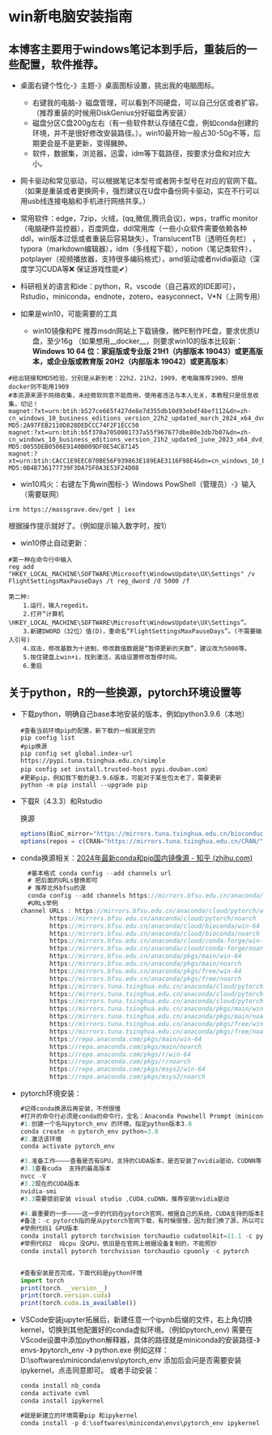 # win新电脑安装指南
## 本博客主要用于windows笔记本到手后，重装后的一些配置，软件推荐。
- 桌面右键个性化-》主题-》桌面图标设置，挑出我的电脑图标。
  - 右键我的电脑-》磁盘管理，可以看到不同硬盘，可以自己分区或者扩容。（推荐重装的时候用DiskGenius分好磁盘再安装）
  - 磁盘分区C盘200g左右（有一些软件默认存储在C盘，例如conda创建的环境，并不是很好修改安装路径。）。win10最开始一般占30-50g不等，后期更会是不是更新，变得臃肿。
  - 软件，数据集，浏览器，迅雷，idm等下载路径，按要求分盘和对应大小。

- 网卡驱动和常见驱动，可以根据笔记本型号或者网卡型号在对应的官网下载。（如果是重装或者更换网卡，强烈建议在U盘中备份网卡驱动，实在不行可以用usb线连接电脑和手机进行网络共享。）

- 常用软件：edge，7zip，火绒，(qq,微信,腾讯会议)，wps，traffic monitor（电脑硬件监控器），百度网盘，ddl常用库（一些小众软件需要依赖各种ddl，win版本过低或者重装后容易缺失），TranslucentTB（透明任务栏） ，typora（markdown编辑器），idm（多线程下载），notion（笔记类软件），potplayer（视频播放器，支持很多编码格式），amd驱动或者nvidia驱动（深度学习CUDA等❌ 保证游戏性能✔）
- 科研相关的语言和ide：python，R，vscode（自己喜欢的IDE即可），Rstudio，miniconda，endnote，zotero，easyconnect，V*N（上网专用）
- 如果是win10，可能需要的工具
  - win10镜像和PE
  推荐msdn网站上下载镜像，微PE制作PE盘，要求优质U盘，至少16g
  （如果想用__docker__，则要求win10的版本比较新：
    __Windows 10 64 位：家庭版或专业版 21H1（内部版本 19043）或更高版本，或企业版或教育版 20H2（内部版本 19042）或更高版本__）
    
```
#给出链接和MD5检验，分别是从新到老：22h2，21h2，1909，老电脑推荐1909，想用docker则不能用1909
#本资源来源于网络收集，未经微软同意不能商用，使用者违法与本人无关，本教程只是信息收集，切记！
magnet:?xt=urn:btih:b527ce665f427de8e7d355db10d93ebdf4bef112&dn=zh-cn_windows_10_business_editions_version_22h2_updated_march_2024_x64_dvd_44fea41d.iso&xl=6583932928
MD5:2A97FEB2110D828DEDCCC74F2F1ECC50
magnet:?xt=urn:btih:b5f370a7050081737a55f967677dbe80e3db7b07&dn=zh-cn_windows_10_business_editions_version_21h2_updated_june_2023_x64_dvd_74594186.iso&xl=5992781824
MD5:0055DEB0506E9140B009DF0E54C87145
magnet:?xt=urn:btih:CACC1E9EEC070BE56F939863E189EAE3116F98E4&dn=cn_windows_10_business_editions_version_1909_updated_april_2020_x64_dvd_5d3fcf2e.iso&xl=5420953600
MD5:0B4B736177739F3DA75F0A3E53F24D08
```
  - win10鸡火：右键左下角win图标-》Windows PowShell（管理员）-》输入（需要联网）
  ```
  irm https://massgrave.dev/get | iex
  ``` 
  根据操作提示就好了。（例如提示输入数字时，按1）
  - win10停止自动更新：
  
  ```
  #第一种在命令行中输入
  reg add "HKEY_LOCAL_MACHINE\SOFTWARE\Microsoft\WindowsUpdate\UX\Settings" /v FlightSettingsMaxPauseDays /t reg_dword /d 5000 /f
  ```
    第二种:
        1.运行，输入regedit。
        2.打开“计算机\HKEY_LOCAL_MACHINE\SOFTWARE\Microsoft\WindowsUpdate\UX\Settings”。
        3.新建DWORD（32位）值(D)，重命名“FlightSettingsMaxPauseDays”。(不需要输入引号)
        4.双击，修改基数为十进制，修改数值数据是“暂停更新的天数”，建议改为5000等。
        5.按住键盘上win+i，找到激活，高级设置修改暂停时间。
        6.重启
## 关于python，R的一些换源，pytorch环境设置等
- 下载python，明确自己base本地安装的版本，例如python3.9.6（本地）
    ```
    #查看当前环境pip的配置，新下载的一般就是空的
    pip config list
    #pip换源
    pip config set global.index-url https://pypi.tuna.tsinghua.edu.cn/simple
    pip config set install.trusted-host pypi.douban.com）
    #更新pip，例如我下载的是3.9.6版本，可能对于某些包太老了，需要更新
    python -m pip install --upgrade pip
    ```
    
- 下载R（4.3.3）和Rstudio
    
   换源
    
    ```jsx
    options(BioC_mirror="https://mirrors.tuna.tsinghua.edu.cn/bioconductor")
    options(repos = c(CRAN="https://mirrors.tuna.tsinghua.edu.cn/CRAN/"))
    ```
    
- conda换源相关：[2024年最新conda和pip国内镜像源 - 知乎 (zhihu.com)](https://zhuanlan.zhihu.com/p/628870519)
    
    ```jsx
      #基本格式 conda config --add channels url
      # 把后面的URLs替换即可
      # 推荐北外bfsu的源
      conda config --add channels https://mirrors.bfsu.edu.cn/anaconda/cloud/pytorch/
      #URLs举例
    channel URLs : https://mirrors.bfsu.edu.cn/anaconda/cloud/pytorch/win-64
            https://mirrors.bfsu.edu.cn/anaconda/cloud/pytorch/noarch
            https://mirrors.bfsu.edu.cn/anaconda/cloud/bioconda/win-64
            https://mirrors.bfsu.edu.cn/anaconda/cloud/bioconda/noarch
            https://mirrors.bfsu.edu.cn/anaconda/cloud/conda-forge/win-64
            https://mirrors.bfsu.edu.cn/anaconda/cloud/conda-forge/noarch
            https://mirrors.bfsu.edu.cn/anaconda/pkgs/main/win-64
            https://mirrors.bfsu.edu.cn/anaconda/pkgs/main/noarch
            https://mirrors.bfsu.edu.cn/anaconda/pkgs/free/win-64
            https://mirrors.bfsu.edu.cn/anaconda/pkgs/free/noarch
            https://mirrors.tuna.tsinghua.edu.cn/anaconda/cloud/pytorch/linux-64
            https://mirrors.tuna.tsinghua.edu.cn/anaconda/cloud/pytorch/noarch
            https://mirrors.tuna.tsinghua.edu.cn/anaconda/cloud/pytorch/win-64
            https://mirrors.tuna.tsinghua.edu.cn/anaconda/pkgs/main/win-64
            https://mirrors.tuna.tsinghua.edu.cn/anaconda/pkgs/main/noarch
            https://mirrors.tuna.tsinghua.edu.cn/anaconda/pkgs/free/win-64
            https://mirrors.tuna.tsinghua.edu.cn/anaconda/pkgs/free/noarch
            https://repo.anaconda.com/pkgs/main/win-64
            https://repo.anaconda.com/pkgs/main/noarch
            https://repo.anaconda.com/pkgs/r/win-64
            https://repo.anaconda.com/pkgs/r/noarch
            https://repo.anaconda.com/pkgs/msys2/win-64
            https://repo.anaconda.com/pkgs/msys2/noarch
    ```
    
- pytorch环境安装：
    
    ```jsx
    #记得conda换源后再安装，不然很慢
    #打开的命令行必须是conda的命令行，全名：Anaconda Powshell Prompt（miniconda）
    #1.创建一个名叫pytorch_env 的环境，指定python版本3.8
    conda create -n pytorch_env python=3.8
    #2.激活该环境
    conda activate pytorch_env

    #3.准备工作————查看是否有GPU，支持的CUDA版本，是否安装了nvidia驱动，CUDNN等
    #3.1查看cuda  支持的最高版本
    nvcc -V
    #3.2现在的CUDA版本
    nvidia-smi
    #3.3需要提前安装 visual studio ,CUDA,cuDNN，推荐安装nvidia驱动

    #4.最重要的一步————这一步的代码在pytorch官网，根据自己的系统，CUDA支持的版本获得相应代码 
    #备注：-c pytorch指的是从pytorch官网下载，有时候很慢，因为我们换了源，所以可以删除-c pytorch
    #举例代码1 GPU版本
    conda install pytorch torchvision torchaudio cudatoolkit=11.1 -c pytorch
    #举例代码2  纯cpu 没GPU，依旧是在官网上根据设备复制的，不能照抄
    conda install pytorch torchvision torchaudio cpuonly -c pytorch

    
    #查看安装是否完成，下面代码是python环境
    import torch
    print(torch.__version__)
    print(torch.version.cuda)
    print(torch.cuda.is_available())
    ```
- VSCode安装jupyter拓展后，新建任意一个ipynb后缀的文件，右上角切换kernel，切换到其他配置好的conda虚拟环境。（例如pytorch_env)
   需要在VScode设置中添加python解释器，具体的路径就是miniconda的安装路径-》envs-》pytorch_env -》 python.exe
   例如这样：D:\softwares\miniconda\envs\pytorch_env
   添加后会问是否需要安装ipykernel，点击同意即可。
   或者手动安装：
    
    ```jsx
    conda install nb_conda
    conda activate cvml
    conda install ipykernel
    
    #就是新建立的环境需要pip 和ipykernel
    conda install -p d:\softwares\miniconda\envs\pytorch_env ipykernel --update-deps --force-reinstall
    ```
